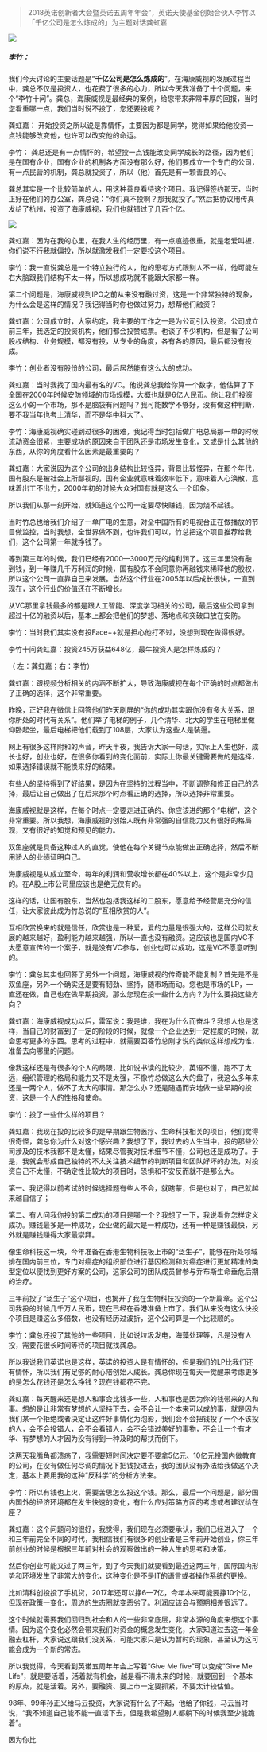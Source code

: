 >  2018英诺创新者大会暨英诺五周年年会”，英诺天使基金创始合伙人李竹以「千亿公司是怎么炼成的」为主题对话龚虹嘉

![](./_image/2019-04-25-23-44-29.png)

##### 李竹：
我们今天讨论的主要话题是“**千亿公司是怎么炼成的**”。在海康威视的发展过程当中，龚总不仅是投资人，也花费了很多的心力，所以今天我准备了十个问题，来个“李竹十问”。龚总，海康威视是最经典的案例，给您带来非常丰厚的回报，当时您看重哪一点，我们当时说不投了，您还要投呢？

龚虹嘉：
开始投资之所以说是靠情怀，主要因为都是同学，觉得如果给他投资一点钱能够改变他，也许可以改变他的命运。

李竹：
龚总还是有一点情怀的，希望投一点钱能改变同学成长的路径，因为他们是在国有企业，国有企业的机制各方面没有那么好，他们要成立一个专门的公司，有一点民营的机制，龚总就投资了，所以（他）首先是有一颗善良的心。

龚总其实是一个比较简单的人，用这种善良看待这个项目。我记得签约那天，当时正好在他们的办公室，龚总说：“你们真不投啊？那我就投了。”然后把协议用传真发给了杭州，投资了海康威视，我们也就错过了几百个亿。

![](./_image/2019-04-25-23-41-59.png)


龚虹嘉：因为在我的心里，在我人生的经历里，有一点痕迹很重，就是老爱叫板，你们说不行我就偏投，所以就激发我们一定要投这个项目。

李竹：我一直说龚总是一个特立独行的人，他的思考方式跟别人不一样，他可能左右大脑跟我们结构不太一样，所以想成功就不能跟大家都一样。

第二个问题是，海康威视到IPO之前从来没有融过资，这是一个非常独特的现象，为什么会是这样的情况？我记得当时你也做过努力，想帮他们融资？

龚虹嘉：公司成立时，大家约定，我主要的工作之一是为公司引入投资。公司成立前三年，我选定的投资机构，他们都会投赞成票。也谈了不少机构，但是看了公司股权结构、业务规模，都没有投，从专业的角度，各有各的原因，最后都没有投成。

李竹：创业者没有股份的公司，最后居然能有这么大的成功。

龚虹嘉：当时我找了国内最有名的VC。他说龚总我给你算一个数字，他估算了下全国在2000年时候安防领域的市场规模，大概也就是6亿人民币。他让我们投资这么小的一个市场，那不是脑袋有问题吗？我可能数学不够好，没有做这种判断，要不我当年也考上清华，而不是华中科大了。

李竹：海康威视确实碰到过很多的困难，我记得当时包括做广电总局那一单的时候流动资金很紧，主要成功的原因来自于团队还是市场发生变化，又或是什么其他的东西，从你的角度看什么因素是最重要的？

龚虹嘉：大家说因为这个公司的出身结构比较怪异，背景比较怪异，在那个年代，国有股东是被社会上所鄙视的，国有企业就意味着效率低下，意味着人心涣散，意味着出工不出力，2000年初的时候大众对国有就是这么一个印象。

所以我们从那一刻开始，就知道这个公司一定要尽快赚钱，因为烧不起钱。

当时竹总也给我们介绍了一单广电的生意，对全中国所有的电视台正在做播放的节目做监控，当时我想，全世界做不到，也许我们可以，竹总把这个项目推荐给我们，这个公司第一年就挣钱了。

等到第三年的时候，我们已经有2000—3000万元的纯利润了。这三年里没有融到钱，到一年赚几千万利润的时候，国有股东不会同意你再融钱来稀释他的股权，所以这个公司一直靠自己来发展。当然这个行业在2005年以后成长很快，一直到现在，这个行业的价值还在不断增长。

从VC那里拿钱最多的都是跟人工智能、深度学习相关的公司，最后这些公司拿到超过十亿的融资以后，基本上都会把他们的梦想、落地点和突破口放在安防。

李竹：当时我们其实没有投Face++就是担心他打不过，没想到现在做得很好。

李竹十问龚虹嘉：投资245万获益648亿，最牛投资人是怎样炼成的？ 

（ 左：龚虹嘉；右：李竹）

龚虹嘉：跟视频分析相关的内涵不断扩大，导致海康威视在每个正确的时点都做出了正确的选择，这个非常重要。

昨晚，正好我在微信上回答他们昨天刷屏的“你的成功其实跟你没有多大关系，跟你所处的时代有关系”。他们举了电梯的例子，几个清华、北大的学生在电梯里做仰卧起坐，最后电梯把他们载到了108层，大家认为这些人是装逼。

网上有很多这样附和的声音，昨天半夜，我告诉大家一句话，实际上人生也好，成长也好，创业也好，在很多你看到的变化面前，实际上你最关键需要做的是选择，如果选择错误就不能换来好的结果。

有些人的坚持得到了好结果，是因为在坚持的过程当中，不断调整和修正自己的选择，最后让自己做出了在后来那个时点看正确的选择，所以选择非常重要。

海康威视就是这样，在每个时点一定要走进正确的、你应该进的那个“电梯”，这个非常重要。所以我想，海康威视的创始人既有非常强的自信能力又有很好的格局观，又有很好的知觉和预见的能力。

双鱼座就是具备这种过人的直觉，使他在每个关键节点能做出正确选择，然后不断用骄人的业绩证明自己。

海康威视是从成立至今，每年的利润和营收增长都在40%以上，这个是非常少见的。在A股上市公司里应该也是绝无仅有的。

这样的话，让国有股东，当然也包括我这样的二股东，愿意给予经营层充分的信任，让大家彼此成为竹总说的“互相欣赏的人”。

互相欣赏换来的就是信任，欣赏也是一种爱，爱的力量是很强大的，这样公司就发展的越来越好，盈利能力越来越强，所以一直也没有融资。这应该也是国内VC不太愿意宣传的一个案子，就是没有VC参与，创业也可以成功，这是VC不愿意听到的。

李竹：龚总其实也回答了另外一个问题，海康威视的传奇能不能复制？首先是不是双鱼座，另外一个确实还是要有韧劲、坚持，随市场而动。您也是市场的LP，一直还在做，自己也在做早期投资，那么您现在投一些什么方向？为什么要投这些方向？

龚虹嘉：海康威视成功以后，雷军说：我是谁，我在为什么而奋斗？我想人也是这样，当自己的财富到了一定的阶段的时候，就像一个企业达到一定程度的时候，就会思考更多的东西。思考的过程中，就需要回答竹总刚才说的类似这样想成为谁，准备去向哪里的问题。

像我这样还是有很多的个人的局限，比如说书读的比较少，英语不懂，跑不了太远，组织管理的格局和能力又不是太强，不像竹总做这么大的盘子，我这么多年来还是一两个人，做不了太大的事情。那怎么办？还是随遇而安地做一些早期的投资，这是一个人的性格和使命。

李竹：投了一些什么样的项目？

龚虹嘉：我现在投的比较多的是早期跟生物医疗、生命科技相关的项目，他们觉得很奇怪，龚总你为什么对这个感兴趣？我想了下，我过去的人生当中，投的那些公司涉及的技术我都不是太懂，结果尽管我对技术细节不懂，公司也还是成功了。于是，我就会形成自己独特的不太关注技术细节的判断项目和团队好坏的办法，对投资自己不太懂，不确定性比较大的项目时，恐惧和不安反而就不是那么大。

第一、我记得以前考试的时候选择题有些人不会，就瞎蒙，但是也对了，自己就越来越自信了；

第二、有人问我你投的第二成功的项目是哪一个？我想了一下，我说看你怎样定义成功。赚钱最多是一种成功，企业做的最大是一种成功，还有一种是赚钱最快，另外就是赚钱赚得大家最崇拜。

像生命科技这一块，今年准备在香港生物科技板上市的“泛生子”，能够在所处领域排在国内前三位，专门对癌症的组织部位进行基因检测和对癌症进行更加精准的类型定位以便找到更好方案的公司，这家公司的团队成员曾参与乔布斯生命垂危后期的治疗。

三年前投了“泛生子”这个项目，也揭开了我在生物科技投资的一个新篇章。这个公司我投的时候几千万人民币，现在已经在香港准备上市了。我们从来没有这么快投个项目是赚这么多倍数，也没有经历过波折，这个公司算是一个比较顺的。

李竹：龚总还投了其他的一些项目，比如说垃圾发电，海藻处理等，凡是没有人投，需要花很长时间等待的项目就找龚总。

所以我说我们英诺也是这样，英诺的投资人是有情怀的，但是我们的LP比我们还有情怀，所以我们有足够的耐心陪创始人成长。龚总你现在每天一觉醒来考虑更多的是怎么花钱还是怎么挣钱？现在钱都花不完。

龚虹嘉：每天醒来还是想人和事会比钱多一些，人和事也是因为你的钱带来的人和事。想的是让非常有梦想的人坚持下去，会不会让一个本来可以成的事，就是因为我们某一个拒绝或者决定让这件好事情化为泡影，我们会不会把钱投了一个不该投的人，会不会投错人，会不会看错人，会不会错过美好的事物，不会让一个有才华、有梦想的人才因为没有得到一种及时的帮扶而倒下。

这两天我嘴角都溃疡了，我需要短时间决定要不要拿5亿元、10亿元投国内做教育的公司，在没有做任何尽调的情况下把钱投进去，我的团队没有办法给我做这个决定，基本上要用我的这种“反科学”的分析方法来。

李竹：所以有钱也上火，需要苦思怎么投这个钱。那么，最后一个问题是，部分国内国外的经济环境都在发生快速的变化，有什么应对策略方面的考虑或者建议给在座？

龚虹嘉：这个问题问的很好，我觉得，我们现在必须要承认，我们已经进入了一个和三年前完全不同的时代，我相信我们有很多的创业者是三年前开始创业，你三年前创业的时候是根据三年前对社会的观察做出的一种人生的思考和决策。

然后你创业可能又过了两三年，到了今天我们就要看到最近这两三年，国际国内形势和环境发生了非常大的变化，这种变化是不是IT的语言或者操作系统的更换。

比如清科创投投了手机贷，2017年还可以挣6—7亿，今年本来可能要挣10个亿，但现在政策一变化，周边的生态圈就变恶劣了。利润应该会与预期相差很远了。

这个时候就需要我们回归到社会和人的一些非常底层，非常本源的角度来想这个事情。因为这个变化必然会带来我们对资金的概念发生变化，大家知道过去这一年金融去杠杆，大家说这跟我们没关系，可能大家只是认为暂时的现象，甚至认为这可能会成为一个新的常态。

所以我觉得，今天看到英诺五周年年会上写着“Give Me five”可以变成“Give Me Life”，就是要活着，活着就有机会，越是看不清未来的时候，就要回到一个基本的原点，就是活着。另外，要融资、要上市一定要抓紧，不要太计较估值。

98年、99年孙正义给马云投资，大家说有什么了不起，他给了你钱，马云当时说，“我不知道自己能不能一直活下去，但是我希望别人都躺下的时候我至少能跪着”。

因为你比